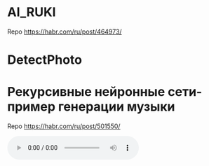 # AI_RUKI

Repo https://habr.com/ru/post/464973/

# DetectPhoto

# Рекурсивные нейронные сети- пример генерации музыки

Repo https://habr.com/ru/post/501550/

![my_song.wav](my_song.wav)



